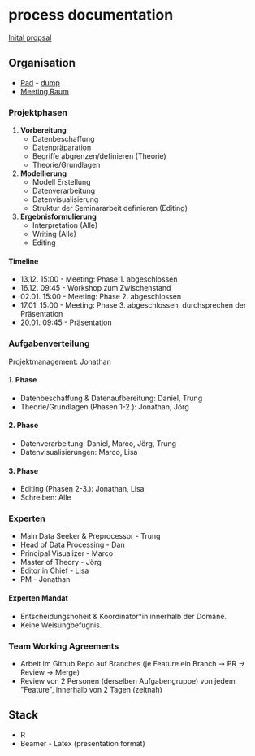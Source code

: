 # process documentation

[Inital propsal](themen.md)

## Organisation

- [Pad](https://pad.riseup.net/p/gds-orga-keep) - [dump](pad.txt)
- [Meeting Raum](https://meet.in-berlin.de/gds)

### Projektphasen

1. **Vorbereitung**
	- Datenbeschaffung
	- Datenpräparation
	- Begriffe abgrenzen/definieren (Theorie)
	- Theorie/Grundlagen
2. **Modellierung**
	- Modell Erstellung
	- Datenverarbeitung
	- Datenvisualisierung
	- Struktur der Seminararbeit definieren (Editing)
3. **Ergebnisformulierung**
	- Interpretation (Alle)
	- Writing (Alle)
	- Editing

#### Timeline

- 13.12. 15:00 - Meeting: Phase 1. abgeschlossen
- 16.12. 09:45 - Workshop zum Zwischenstand
- 02.01. 15:00 - Meeting: Phase 2. abgeschlossen
- 17.01. 15:00 - Meeting: Phase 3. abgeschlossen, durchsprechen
der Präsentation
- 20.01. 09:45 - Präsentation

### Aufgabenverteilung

Projektmanagement: Jonathan

#### 1. Phase

- Datenbeschaffung & Datenaufbereitung: Daniel, Trung
- Theorie/Grundlagen (Phasen 1-2.): Jonathan, Jörg

#### 2. Phase

- Datenverarbeitung: Daniel, Marco, Jörg, Trung
- Datenvisualisierungen: Marco, Lisa

#### 3. Phase

- Editing (Phasen 2-3.): Jonathan, Lisa
- Schreiben: Alle

### Experten

- Main Data Seeker & Preprocessor - Trung
- Head of Data Processing - Dan
- Principal Visualizer - Marco
- Master of Theory - Jörg
- Editor in Chief - Lisa
- PM - Jonathan

#### Experten Mandat

- Entscheidungshoheit & Koordinator\*in innerhalb der Domäne.
- Keine Weisungbefugnis.

### Team Working Agreements

- Arbeit im Github Repo auf Branches (je Feature ein Branch -> PR -> Review ->
  Merge)
- Review von 2 Personen (derselben Aufgabengruppe) von jedem "Feature",
  innerhalb von 2 Tagen (zeitnah)

## Stack

- R
- Beamer - Latex (presentation format)
